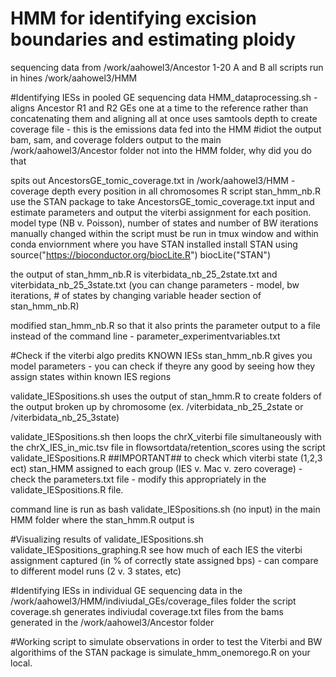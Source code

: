 # HMM for identifying excision boundaries and estimating ploidy

sequencing data from /work/aahowel3/Ancestor 1-20 A and B 
all scripts run in hines /work/aahowel3/HMM

#Identifying IESs in pooled GE sequencing data 
HMM_dataprocessing.sh - aligns Ancestor R1 and R2 GEs one at a time to the reference rather than concatenating them and aligning all at once
uses samtools depth to create coverage file - this is the emissions data fed into the HMM
#idiot the output bam, sam, and coverage folders output to the main /work/aahowel3/Ancestor folder not into the HMM folder, why did you do that 

spits out AncestorsGE_tomic_coverage.txt in /work/aahowel3/HMM - coverage depth every position in all chromosomes 
R script stan_hmm_nb.R use the STAN package to take AncestorsGE_tomic_coverage.txt input and estimate parameters and output the viterbi assignment for each position. 
model type (NB v. Poisson), number of states and number of BW iterations manually changed within the script 
must be run in tmux window and within conda enviornment where you have STAN installed 
install STAN using 
source("https://bioconductor.org/biocLite.R")
biocLite("STAN")

the output of stan_hmm_nb.R is viterbidata_nb_25_2state.txt and viterbidata_nb_25_3state.txt (you can change parameters - model, bw iterations, # of states by changing variable header section of stan_hmm_nb.R) 

modified stan_hmm_nb.R so that it also prints the parameter output to a file instead of the command line - parameter_experimentvariables.txt


#Check if the viterbi algo predits KNOWN IESs 
stan_hmm_nb.R gives you model parameters - you can check if theyre any good by seeing how they assign states within known IES regions 

validate_IESpositions.sh uses the output of stan_hmm.R to create folders of the output broken up by chromosome (ex. /viterbidata_nb_25_2state or /viterbidata_nb_25_3state)

validate_IESpositions.sh then loops the chrX_viterbi file simultaneously with the chrX_IES_in_mic.tsv file in flowsortdata/retention_scores using the script validate_IESpositions.R 
##IMPORTANT## to check which viterbi state (1,2,3 ect) stan_HMM assigned to each group (IES v. Mac v. zero coverage) - check the parameters.txt file - modify this appropriately in the validate_IESpositions.R file. 

command line is run as bash validate_IESpositions.sh (no input) in the main HMM folder where the stan_hmm.R output is 

#Visualizing results of validate_IESpositions.sh 
validate_IESpositions_graphing.R see how much of each IES the viterbi assignment captured (in % of correctly state assigned bps) - can compare to different model runs (2 v. 3 states, etc) 

#Identifying IESs in individual GE sequencing data 
in the /work/aahowel3/HMM/indiviudal_GEs/coverage_files folder the script coverage.sh generates indiviudal coverage.txt files from the bams generated in the /work/aahowel3/Ancestor folder 

#Working script to simulate observations in order to test the Viterbi and BW algorithims of the STAN package is simulate_hmm_onemorego.R on your local. 
